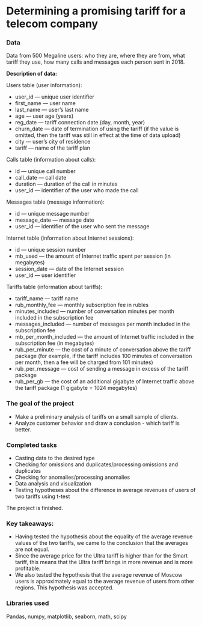 # Determining a promising tariff for a telecom company

### Data
Data from 500 Megaline users: who they are, where they are from, what tariff they use, how many calls and messages each person sent in 2018.

**Description of data:**

Users table (user information):
- user_id — unique user identifier
- first_name — user name
- last_name — user’s last name
- age — user age (years)
- reg_date — tariff connection date (day, month, year)
- churn_date — date of termination of using the tariff (if the value is omitted, then the tariff was still in effect at the time of data upload)
- city — user’s city of residence
- tariff — name of the tariff plan

Calls table (information about calls):
- id — unique call number
- call_date — call date
- duration — duration of the call in minutes
- user_id — identifier of the user who made the call

Messages table (message information):
- id — unique message number
- message_date — message date
- user_id — identifier of the user who sent the message

Internet table (information about Internet sessions):
- id — unique session number
- mb_used — the amount of Internet traffic spent per session (in megabytes)
- session_date — date of the Internet session
- user_id — user identifier
  
Tariffs table (information about tariffs):
- tariff_name — tariff name
- rub_monthly_fee — monthly subscription fee in rubles
- minutes_included — number of conversation minutes per month included in the subscription fee
- messages_included — number of messages per month included in the subscription fee
- mb_per_month_included — the amount of Internet traffic included in the subscription fee (in megabytes)
- rub_per_minute — the cost of a minute of conversation above the tariff package (for example, if the tariff includes 100 minutes of conversation per month, then a fee will be charged from 101 minutes)
- rub_per_message — cost of sending a message in excess of the tariff package
- rub_per_gb — the cost of an additional gigabyte of Internet traffic above the tariff package (1 gigabyte = 1024 megabytes)

### The goal of the project

- Make a preliminary analysis of tariffs on a small sample of clients.
- Analyze customer behavior and draw a conclusion - which tariff is better.

### Completed tasks

- Casting data to the desired type
- Checking for omissions and duplicates/processing omissions and duplicates
- Checking for anomalies/processing anomalies
- Data analysis and visualization
- Testing hypotheses about the difference in average revenues of users of two tariffs using t-test

The project is finished.

### Key takeaways:

- Having tested the hypothesis about the equality of the average revenue values ​​of the two tariffs, we came to the conclusion that the averages are not equal.
- Since the average price for the Ultra tariff is higher than for the Smart tariff, this means that the Ultra tariff brings in more revenue and is more profitable.
- We also tested the hypothesis that the average revenue of Moscow users is approximately equal to the average revenue of users from other regions. This hypothesis was accepted.

### Libraries used

Pandas, numpy, matplotlib, seaborn, math, scipy
